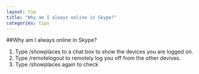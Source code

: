 ```yaml
---
layout: tip
title: "Why am I always online in Skype?"
categories: tips
---
```


##Why am I always online in Skype?


1. Type /showplaces to a chat box to show the devices you are logged on.
2. Type /remotelogout to remotely log you off from the other devives.
3. Type /showplaces again to check